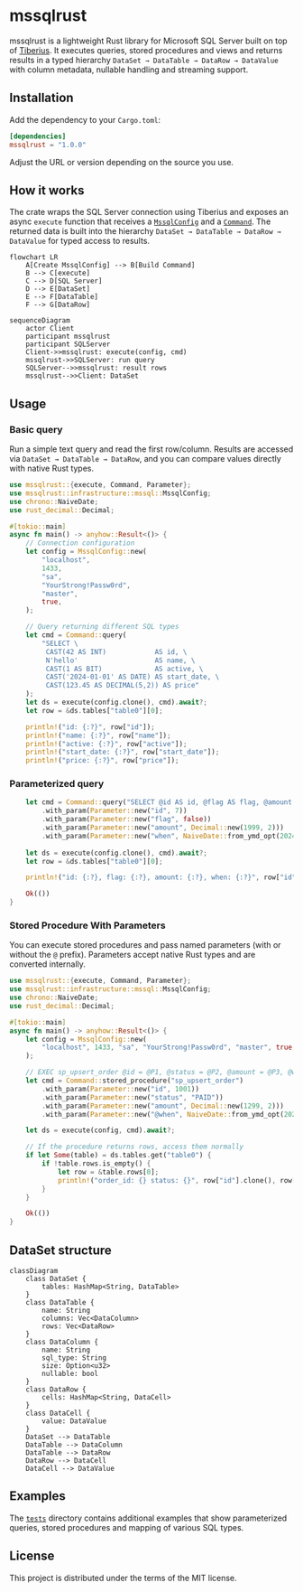 # mssqlrust

mssqlrust is a lightweight Rust library for Microsoft SQL Server built on top of [Tiberius](https://github.com/prisma/tiberius). It executes queries, stored procedures and views and returns results in a typed hierarchy `DataSet → DataTable → DataRow → DataValue` with column metadata, nullable handling and streaming support.

## Installation

Add the dependency to your `Cargo.toml`:

```toml
[dependencies]
mssqlrust = "1.0.0"
```

Adjust the URL or version depending on the source you use.

## How it works

The crate wraps the SQL Server connection using Tiberius and exposes an async `execute` function that receives a [`MssqlConfig`](src/infrastructure/mssql/config.rs) and a [`Command`](src/repositories/command.rs). The returned data is built into the hierarchy `DataSet → DataTable → DataRow → DataValue` for typed access to results.

```mermaid
flowchart LR
    A[Create MssqlConfig] --> B[Build Command]
    B --> C[execute]
    C --> D[SQL Server]
    D --> E[DataSet]
    E --> F[DataTable]
    F --> G[DataRow]
```

```mermaid
sequenceDiagram
    actor Client
    participant mssqlrust
    participant SQLServer
    Client->>mssqlrust: execute(config, cmd)
    mssqlrust->>SQLServer: run query
    SQLServer-->>mssqlrust: result rows
    mssqlrust-->>Client: DataSet
```

## Usage
### Basic query
Run a simple text query and read the first row/column. Results are accessed via `DataSet → DataTable → DataRow`, and you can compare values directly with native Rust types.

```rust
use mssqlrust::{execute, Command, Parameter};
use mssqlrust::infrastructure::mssql::MssqlConfig;
use chrono::NaiveDate;
use rust_decimal::Decimal;

#[tokio::main]
async fn main() -> anyhow::Result<()> {
    // Connection configuration
    let config = MssqlConfig::new(
        "localhost",
        1433,
        "sa",
        "YourStrong!Passw0rd",
        "master",
        true,
    );

    // Query returning different SQL types
    let cmd = Command::query(
        "SELECT \
         CAST(42 AS INT)            AS id, \
         N'hello'                   AS name, \
         CAST(1 AS BIT)             AS active, \
         CAST('2024-01-01' AS DATE) AS start_date, \
         CAST(123.45 AS DECIMAL(5,2)) AS price"
    );
    let ds = execute(config.clone(), cmd).await?;
    let row = &ds.tables["table0"][0];

    println!("id: {:?}", row["id"]);
    println!("name: {:?}", row["name"]);
    println!("active: {:?}", row["active"]);
    println!("start_date: {:?}", row["start_date"]);
    println!("price: {:?}", row["price"]);
```

### Parameterized query

```rust
    let cmd = Command::query("SELECT @id AS id, @flag AS flag, @amount AS amount, @when AS when_date")
        .with_param(Parameter::new("id", 7))
        .with_param(Parameter::new("flag", false))
        .with_param(Parameter::new("amount", Decimal::new(1999, 2)))
        .with_param(Parameter::new("when", NaiveDate::from_ymd_opt(2024, 6, 1).unwrap()));
    
    let ds = execute(config.clone(), cmd).await?;
    let row = &ds.tables["table0"][0];

    println!("id: {:?}, flag: {:?}, amount: {:?}, when: {:?}", row["id"], row["flag"], row["amount"], row["when_date"]);

    Ok(())
}
```

### Stored Procedure With Parameters

You can execute stored procedures and pass named parameters (with or without the `@` prefix). Parameters accept native Rust types and are converted internally.

```rust
use mssqlrust::{execute, Command, Parameter};
use mssqlrust::infrastructure::mssql::MssqlConfig;
use chrono::NaiveDate;
use rust_decimal::Decimal;

#[tokio::main]
async fn main() -> anyhow::Result<()> {
    let config = MssqlConfig::new(
        "localhost", 1433, "sa", "YourStrong!Passw0rd", "master", true,
    );

    // EXEC sp_upsert_order @id = @P1, @status = @P2, @amount = @P3, @when = @P4
    let cmd = Command::stored_procedure("sp_upsert_order")
        .with_param(Parameter::new("id", 1001))
        .with_param(Parameter::new("status", "PAID"))
        .with_param(Parameter::new("amount", Decimal::new(1299, 2)))
        .with_param(Parameter::new("@when", NaiveDate::from_ymd_opt(2024, 6, 1).unwrap()));

    let ds = execute(config, cmd).await?;

    // If the procedure returns rows, access them normally
    if let Some(table) = ds.tables.get("table0") {
        if !table.rows.is_empty() {
            let row = &table.rows[0];
            println!("order_id: {} status: {}", row["id"].clone(), row["status"].clone());
        }
    }

    Ok(())
}
```

## DataSet structure

```mermaid
classDiagram
    class DataSet {
        tables: HashMap<String, DataTable>
    }
    class DataTable {
        name: String
        columns: Vec<DataColumn>
        rows: Vec<DataRow>
    }
    class DataColumn {
        name: String
        sql_type: String
        size: Option<u32>
        nullable: bool
    }
    class DataRow {
        cells: HashMap<String, DataCell>
    }
    class DataCell {
        value: DataValue
    }
    DataSet --> DataTable
    DataTable --> DataColumn
    DataTable --> DataRow
    DataRow --> DataCell
    DataCell --> DataValue
```

## Examples

The [`tests`](tests) directory contains additional examples that show parameterized queries, stored procedures and mapping of various SQL types.

## License

This project is distributed under the terms of the MIT license.
